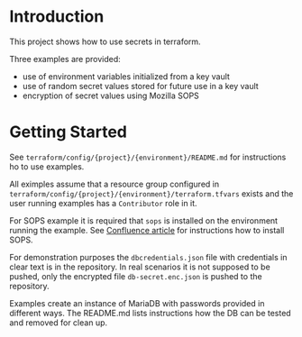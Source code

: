 # Introduction
This project shows how to use secrets in terraform.

Three examples are provided:
* use of environment variables initialized from a key vault
* use of random secret values stored for future use in a key vault
* encryption of secret values using Mozilla SOPS

# Getting Started
See `terraform/config/{project}/{environment}/README.md` for instructions ho to use examples.

All eximples assume that a resource group configured in `terraform/config/{project}/{environment}/terraform.tfvars` exists and the user running examples has a `Contributor` role in it.

For SOPS example it is required that `sops` is installed on the environment running the example. See [Confluence article](https://adeccogroup.atlassian.net/wiki/spaces/CIE/pages/14981169175/How+to+encrypt+secrets+SOPS) for instructions how to install SOPS.

For demonstration purposes the `dbcredentials.json` file with credentials in clear text is in the repository. In real scenarios it is not supposed to be pushed, only the encrypted file `db-secret.enc.json` is pushed to the repository.

Examples create an instance of MariaDB with passwords provided in different ways. The README.md lists instructions how the DB can be tested and removed for clean up.